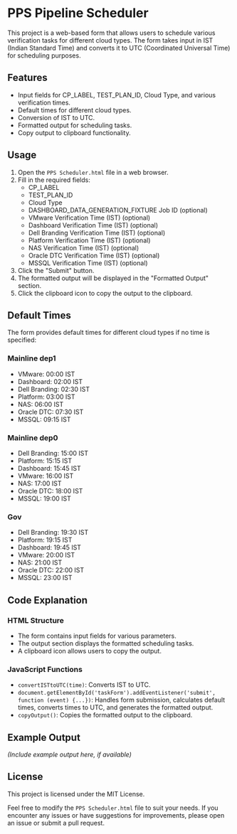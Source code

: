 # PPS Pipeline Scheduler

This project is a web-based form that allows users to schedule various verification tasks for different cloud types. The form takes input in IST (Indian Standard Time) and converts it to UTC (Coordinated Universal Time) for scheduling purposes.

## Features

- Input fields for CP_LABEL, TEST_PLAN_ID, Cloud Type, and various verification times.
- Default times for different cloud types.
- Conversion of IST to UTC.
- Formatted output for scheduling tasks.
- Copy output to clipboard functionality.

## Usage

1. Open the `PPS Scheduler.html` file in a web browser.
2. Fill in the required fields:
   - CP_LABEL
   - TEST_PLAN_ID
   - Cloud Type
   - DASHBOARD_DATA_GENERATION_FIXTURE Job ID (optional)
   - VMware Verification Time (IST) (optional)
   - Dashboard Verification Time (IST) (optional)
   - Dell Branding Verification Time (IST) (optional)
   - Platform Verification Time (IST) (optional)
   - NAS Verification Time (IST) (optional)
   - Oracle DTC Verification Time (IST) (optional)
   - MSSQL Verification Time (IST) (optional)
3. Click the "Submit" button.
4. The formatted output will be displayed in the "Formatted Output" section.
5. Click the clipboard icon to copy the output to the clipboard.

## Default Times

The form provides default times for different cloud types if no time is specified:

### Mainline dep1

- VMware: 00:00 IST
- Dashboard: 02:00 IST
- Dell Branding: 02:30 IST
- Platform: 03:00 IST
- NAS: 06:00 IST
- Oracle DTC: 07:30 IST
- MSSQL: 09:15 IST

### Mainline dep0

- Dell Branding: 15:00 IST
- Platform: 15:15 IST
- Dashboard: 15:45 IST
- VMware: 16:00 IST
- NAS: 17:00 IST
- Oracle DTC: 18:00 IST
- MSSQL: 19:00 IST

### Gov

- Dell Branding: 19:30 IST
- Platform: 19:15 IST
- Dashboard: 19:45 IST
- VMware: 20:00 IST
- NAS: 21:00 IST
- Oracle DTC: 22:00 IST
- MSSQL: 23:00 IST

## Code Explanation

### HTML Structure

- The form contains input fields for various parameters.
- The output section displays the formatted scheduling tasks.
- A clipboard icon allows users to copy the output.

### JavaScript Functions

- `convertISTtoUTC(time)`: Converts IST to UTC.
- `document.getElementById('taskForm').addEventListener('submit', function (event) {...})`: Handles form submission, calculates default times, converts times to UTC, and generates the formatted output.
- `copyOutput()`: Copies the formatted output to the clipboard.

## Example Output

*(Include example output here, if available)*

## License

This project is licensed under the MIT License.

Feel free to modify the `PPS Scheduler.html` file to suit your needs. If you encounter any issues or have suggestions for improvements, please open an issue or submit a pull request.
